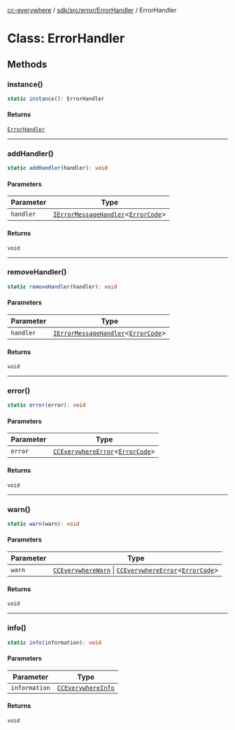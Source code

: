 [cc-everywhere](../../../../../index.md) / [sdk/src/error/ErrorHandler](../index.md) / ErrorHandler

# Class: ErrorHandler

## Methods

### instance()

```ts
static instance(): ErrorHandler
```

#### Returns

[`ErrorHandler`](ErrorHandler.md)

***

### addHandler()

```ts
static addHandler(handler): void
```

#### Parameters

| Parameter | Type |
| ------ | ------ |
| `handler` | [`IErrorMessageHandler`](../../../../../shared/src/error/IErrorMessageHandler/interfaces/IErrorMessageHandler.md)<[`ErrorCode`](../../ErrorCodes/type-aliases/ErrorCode.md)\> |

#### Returns

`void`

***

### removeHandler()

```ts
static removeHandler(handler): void
```

#### Parameters

| Parameter | Type |
| ------ | ------ |
| `handler` | [`IErrorMessageHandler`](../../../../../shared/src/error/IErrorMessageHandler/interfaces/IErrorMessageHandler.md)<[`ErrorCode`](../../ErrorCodes/type-aliases/ErrorCode.md)\> |

#### Returns

`void`

***

### error()

```ts
static error(error): void
```

#### Parameters

| Parameter | Type |
| ------ | ------ |
| `error` | [`CCEverywhereError`](../../../../../shared/src/error/CCEverywhereError/classes/CCEverywhereError.md)<[`ErrorCode`](../../ErrorCodes/type-aliases/ErrorCode.md)\> |

#### Returns

`void`

***

### warn()

```ts
static warn(warn): void
```

#### Parameters

| Parameter | Type |
| ------ | ------ |
| `warn` | [`CCEverywhereWarn`](../../../../../shared/src/error/CCEverywhereError.types/interfaces/CCEverywhereWarn.md) \| [`CCEverywhereError`](../../../../../shared/src/error/CCEverywhereError/classes/CCEverywhereError.md)<[`ErrorCode`](../../ErrorCodes/type-aliases/ErrorCode.md)\> |

#### Returns

`void`

***

### info()

```ts
static info(information): void
```

#### Parameters

| Parameter | Type |
| ------ | ------ |
| `information` | [`CCEverywhereInfo`](../../../../../shared/src/error/CCEverywhereError.types/interfaces/CCEverywhereInfo.md) |

#### Returns

`void`
